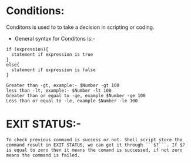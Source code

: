 # Conditions:
Conditons is used to to take a decision in scripting or coding.

* General syntax for Conditons is:-
```
if (expression){
  statement if expression is true
} 
else{
  statement if expression is false
}
```
```
Greater than -gt, example:- $Number -gt 100
less than -lt, example:- $Number -lt 100
Greater than or equal to -ge, example $Number -ge 100
Less than or equal to -le, example $Number -le 100
```
# EXIT STATUS:-
    To check previous command is success or not. Shell script store the command result in EXIT STATUS, we can get it through ```$?```. If $? is equal to zero then it means the comand is successed, if not zero means the command is failed.

